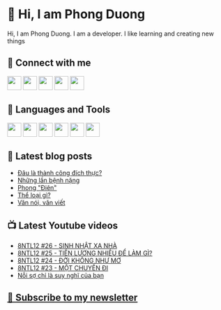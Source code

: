# 👋 Hi, I am Phong Duong

Hi, I am Phong Duong. I am a developer. I like learning and creating new things

## 🔗 Connect with me
[<img height="32" width="32" src="https://cdn.jsdelivr.net/npm/simple-icons@v3/icons/youtube.svg" />](https://www.youtube.com/channel/UCXykqt3V2-9bYXKWZRcH0rA)
[<img height="32" width="32" src="https://cdn.jsdelivr.net/npm/simple-icons@v3/icons/instagram.svg" />](https://www.instagram.com/phongduonglh)
[<img height="32" width="32" src="https://cdn.jsdelivr.net/npm/simple-icons@v3/icons/twitter.svg" />](https://twitter.com/phongduonglh)
[<img height="32" width="32" src="https://cdn.jsdelivr.net/npm/simple-icons@v3/icons/facebook.svg" />](https://www.facebook.com/phongduonglh)
[<img height="32" width="32" src="https://cdn.jsdelivr.net/npm/simple-icons@v3/icons/linkedin.svg" />](https://www.linkedin.com/in/phongduonglh)

## 🧰 Languages and Tools

[<img height="32" width="32" src="https://cdn.jsdelivr.net/npm/simple-icons@v3/icons/javascript.svg" />](javascript)
[<img height="32" width="32" src="https://cdn.jsdelivr.net/npm/simple-icons@v3/icons/html5.svg" />](html5)
[<img height="32" width="32" src="https://cdn.jsdelivr.net/npm/simple-icons@v3/icons/css3.svg" />](css3)
[<img height="32" width="32" src="https://cdn.jsdelivr.net/npm/simple-icons@v3/icons/node-dot-js.svg" />](nodejs)
[<img height="32" width="32" src="https://cdn.jsdelivr.net/npm/simple-icons@v3/icons/react.svg" />](react)
[<img height="32" width="32" src="https://cdn.jsdelivr.net/npm/simple-icons@v3/icons/vue-dot-js.svg" />](vue)

## 📝 Latest blog posts

<!-- BLOG-POST-LIST:START -->
- [Đâu là thành công đích thực?](https://phongduong.dev/blog/2021/05/dau-la-thanh-cong-dich-thuc/)
- [Những lần bệnh nặng](https://phongduong.dev/blog/2021/05/nhung-lan-benh-nang/)
- [Phong "Điên"](https://phongduong.dev/blog/2021/05/phong-dien/)
- [Thể loại gì?](https://phongduong.dev/blog/2021/05/the-loai-gi/)
- [Văn nói, văn viết](https://phongduong.dev/blog/2021/05/van-noi-van-viet/)
<!-- BLOG-POST-LIST:END -->

## 📺 Latest Youtube videos

<!-- YOUTUBE-VIDEO-LIST:START -->
- [8NTL12 #26 - SINH NHẬT XA NHÀ](https://www.youtube.com/watch?v=rR0StDdLvGU)
- [8NTL12 #25 - TIỀN LƯƠNG NHIỀU ĐỂ LÀM GÌ?](https://www.youtube.com/watch?v=smKW4KsT1R8)
- [8NTL12 #24 - ĐỜI KHÔNG NHƯ MƠ](https://www.youtube.com/watch?v=2H93Uj2spOI)
- [8NTL12 #23 - MỘT CHUYẾN ĐI](https://www.youtube.com/watch?v=INmpS8U3ehk)
- [Nỗi sợ chỉ là suy nghĩ của bạn](https://www.youtube.com/watch?v=WaIA77dt5-A)
<!-- YOUTUBE-VIDEO-LIST:END -->

## [💌 Subscribe to my newsletter](https://koogio.substack.com/)
